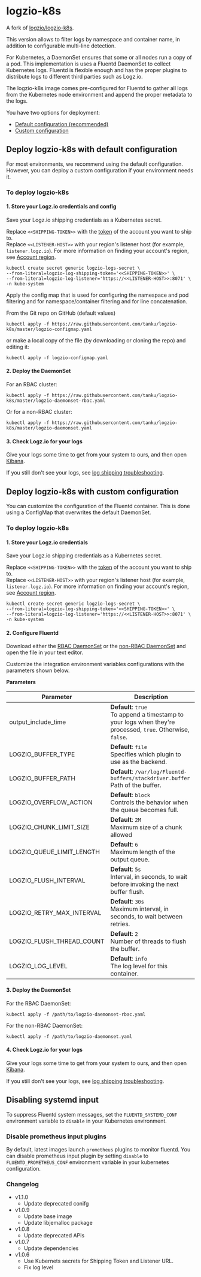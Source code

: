 # logzio-k8s

A fork of [logzio/logzio-k8s](https://github.com/logzio/logzio-k8s).

This version allows to filter logs by namespace and container name, in addition to configurable multi-line detection.

For Kubernetes, a DaemonSet ensures that some or all nodes run a copy of a pod.
This implementation is uses a Fluentd DaemonSet to collect Kubernetes logs.
Fluentd is flexible enough and has the proper plugins to distribute logs to different third parties such as Logz.io.

The logzio-k8s image comes pre-configured for Fluentd to gather all logs from the Kubernetes node environment and append the proper metadata to the logs.

You have two options for deployment:

- [Default configuration <span class="sm ital">(recommended)</span>](#default-config)
- [Custom configuration](#custom-config)

<div id="default-config">

## Deploy logzio-k8s with default configuration

For most environments, we recommend using the default configuration.
However, you can deploy a custom configuration if your environment needs it.

### To deploy logzio-k8s

#### 1. Store your Logz.io credentials and config

Save your Logz.io shipping credentials as a Kubernetes secret.

Replace `<<SHIPPING-TOKEN>>` with the [token](https://app.logz.io/#/dashboard/settings/general) of the account you want to ship to. <br>
Replace `<<LISTENER-HOST>>` with your region's listener host (for example, `listener.logz.io`).
For more information on finding your account's region,
see [Account region](https://docs.logz.io/user-guide/accounts/account-region.html).

```shell
kubectl create secret generic logzio-logs-secret \
--from-literal=logzio-log-shipping-token='<<SHIPPING-TOKEN>>' \
--from-literal=logzio-log-listener='https://<<LISTENER-HOST>>:8071' \
-n kube-system
```

Apply the config map that is used for configuring the namespace and pod filtering and for namespace/container filtering and for line concatenation.

From the Git repo on GitHub (default values)

```shell
kubectl apply -f https://raw.githubusercontent.com/tanku/logzio-k8s/master/logzio-configmap.yaml
```

or make a local copy of the file (by downloading or cloning the repo) and editing it:

```shell
kubectl apply -f logzio-configmap.yaml
```

#### 2. Deploy the DaemonSet

For an RBAC cluster:

```shell
kubectl apply -f https://raw.githubusercontent.com/tanku/logzio-k8s/master/logzio-daemonset-rbac.yaml
```

Or for a non-RBAC cluster:

```shell
kubectl apply -f https://raw.githubusercontent.com/tanku/logzio-k8s/master/logzio-daemonset.yaml
```

#### 3. Check Logz.io for your logs

Give your logs some time to get from your system to ours,
and then open [Kibana](https://app.logz.io/#/dashboard/kibana).

If you still don't see your logs,
see [log shipping troubleshooting](https://docs.logz.io/user-guide/log-shipping/log-shipping-troubleshooting.html).

</div>
<!-- tab:end -->

<!-- tab:start -->
<div id="custom-config">

## Deploy logzio-k8s with custom configuration

You can customize the configuration of the Fluentd container.
This is done using a ConfigMap that overwrites the default DaemonSet.

### To deploy logzio-k8s

#### 1. Store your Logz.io credentials

Save your Logz.io shipping credentials as a Kubernetes secret.

Replace `<<SHIPPING-TOKEN>>` with the [token](https://app.logz.io/#/dashboard/settings/general) of the account you want to ship to. <br>
Replace `<<LISTENER-HOST>>` with your region's listener host (for example, `listener.logz.io`).
For more information on finding your account's region,
see [Account region](https://docs.logz.io/user-guide/accounts/account-region.html).

```shell
kubectl create secret generic logzio-logs-secret \
--from-literal=logzio-log-shipping-token='<<SHIPPING-TOKEN>>' \
--from-literal=logzio-log-listener='https://<<LISTENER-HOST>>:8071' \
-n kube-system
```

#### 2. Configure Fluentd

Download either
the [RBAC DaemonSet](https://raw.githubusercontent.com/logzio/logzio-k8s/master/logzio-daemonset-rbac.yaml)
or the [non-RBAC DaemonSet](https://raw.githubusercontent.com/logzio/logzio-k8s/master/logzio-daemonset.yaml)
and open the file in your text editor.

Customize the integration environment variables configurations with the parameters shown below.

**Parameters**

| Parameter                 | Description                                                                                                     |
| ------------------------- | --------------------------------------------------------------------------------------------------------------- |
| output_include_time       | **Default**: `true` <br> To append a timestamp to your logs when they're processed, `true`. Otherwise, `false`. |
| LOGZIO_BUFFER_TYPE        | **Default**: `file` <br> Specifies which plugin to use as the backend.                                          |
| LOGZIO_BUFFER_PATH        | **Default**: `/var/log/Fluentd-buffers/stackdriver.buffer` <br> Path of the buffer.                             |
| LOGZIO_OVERFLOW_ACTION    | **Default**: `block` <br> Controls the behavior when the queue becomes full.                                    |
| LOGZIO_CHUNK_LIMIT_SIZE   | **Default**: `2M` <br> Maximum size of a chunk allowed                                                          |
| LOGZIO_QUEUE_LIMIT_LENGTH | **Default**: `6` <br> Maximum length of the output queue.                                                       |
| LOGZIO_FLUSH_INTERVAL     | **Default**: `5s` <br> Interval, in seconds, to wait before invoking the next buffer flush.                     |
| LOGZIO_RETRY_MAX_INTERVAL | **Default**: `30s` <br> Maximum interval, in seconds, to wait between retries.                                  |
| LOGZIO_FLUSH_THREAD_COUNT | **Default**: `2` <br> Number of threads to flush the buffer.                                                    |
| LOGZIO_LOG_LEVEL          | **Default**: `info` <br> The log level for this container.                                                      |

#### 3. Deploy the DaemonSet

For the RBAC DaemonSet:

```shell
kubectl apply -f /path/to/logzio-daemonset-rbac.yaml
```

For the non-RBAC DaemonSet:

```shell
kubectl apply -f /path/to/logzio-daemonset.yaml
```

#### 4. Check Logz.io for your logs

Give your logs some time to get from your system to ours,
and then open [Kibana](https://app.logz.io/#/dashboard/kibana).

If you still don't see your logs,
see [log shipping troubleshooting](https://docs.logz.io/user-guide/log-shipping/log-shipping-troubleshooting.html).

</div>
<!-- tab:end -->

## Disabling systemd input

To suppress Fluentd system messages, set the `FLUENTD_SYSTEMD_CONF` environment variable to `disable` in your Kubernetes environment.

### Disable prometheus input plugins

By default, latest images launch `prometheus` plugins to monitor fluentd.
You can disable prometheus input plugin by setting `disable` to `FLUENTD_PROMETHEUS_CONF` environment variable in your kubernetes configuration.

### Changelog

- v1.1.0
  - Update deprecated conifg
- v1.0.9
  - Update base image
  - Update libjemalloc package
- v1.0.8
  - Update deprecated APIs
- v1.0.7
  - Update dependencies
- v1.0.6
  - Use Kubernets secrets for Shipping Token and Listener URL.
  - Fix log level
